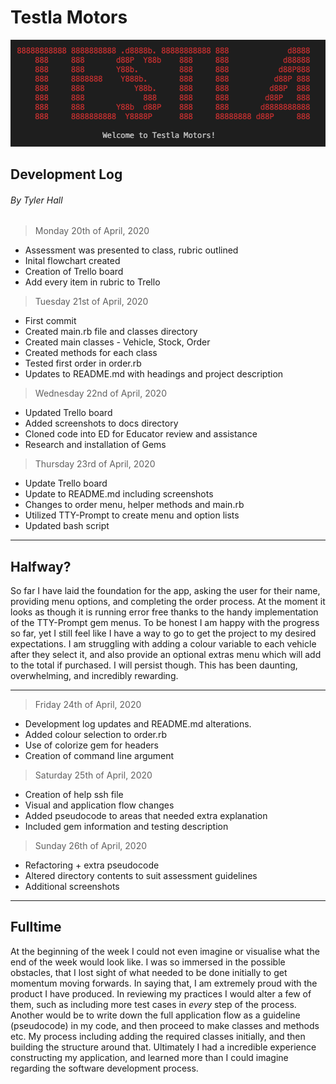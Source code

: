 # Testla Motors

![testla logo](testla_logo.png "Testla Logo")

## Development Log

###### By Tyler Hall

> Monday 20th of April, 2020

- Assessment was presented to class, rubric outlined
- Inital flowchart created
- Creation of Trello board
- Add every item in rubric to Trello

> Tuesday 21st of April, 2020

- First commit
- Created main.rb file and classes directory
- Created main classes - Vehicle, Stock, Order
- Created methods for each class
- Tested first order in order.rb
- Updates to README.md with headings and project description

> Wednesday 22nd of April, 2020

- Updated Trello board
- Added screenshots to docs directory
- Cloned code into ED for Educator review and assistance
- Research and installation of Gems

> Thursday 23rd of April, 2020

- Update Trello board
- Update to README.md including screenshots
- Changes to order menu, helper methods and main.rb
- Utilized TTY-Prompt to create menu and option lists
- Updated bash script

-----
## Halfway? 

So far I have laid the foundation for the app, asking the user for their name, providing menu options, and completing the order process. At the moment it looks as though it is running error free thanks to the handy implementation of the TTY-Prompt gem menus. To be honest I am happy with the progress so far, yet I still feel like I have a way to go to get the project to my desired expectations. I am struggling with adding a colour variable to each vehicle after they select it, and also provide an optional extras menu which will add to the total if purchased. I will persist though. This has been daunting, overwhelming, and incredibly rewarding.

-----

> Friday 24th of April, 2020

- Development log updates and README.md alterations.
- Added colour selection to order.rb
- Use of colorize gem for headers
- Creation of command line argument

> Saturday 25th of April, 2020

- Creation of help ssh file
- Visual and application flow changes
- Added pseudocode to areas that needed extra explanation
- Included gem information and testing description

> Sunday 26th of April, 2020

- Refactoring + extra pseudocode
- Altered directory contents to suit assessment guidelines
- Additional screenshots

-----

## Fulltime

At the beginning of the week I could not even imagine or visualise what the end of the week would look like. I was so immersed in the possible obstacles, that I lost sight of what needed to be done initially to get momentum moving forwards. In saying that, I am extremely proud with the product I have produced. In reviewing my practices I would alter a few of them, such as including more test cases in *every* step of the process. Another would be to write down the full application flow as a guideline (pseudocode) in my code, and then proceed to make classes and methods etc. My process including adding the required classes initially, and then building the structure around that. Ultimately I had a incredible experience constructing my application, and learned more than I could imagine regarding the software development process.
